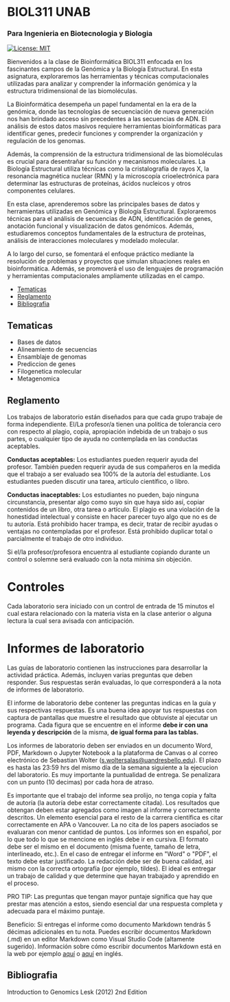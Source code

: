 # BIOL311 UNAB

### Para Ingenieria en Biotecnologia y Biologia

[![License: MIT](https://img.shields.io/badge/License-MIT-yellow.svg)](https://opensource.org/licenses/MIT)

Bienvenidos a la clase de Bioinformática BIOL311 enfocada en los fascinantes campos de la Genómica y la Biología Estructural. En esta asignatura, exploraremos las herramientas y técnicas computacionales utilizadas para analizar y comprender la información genómica y la estructura tridimensional de las biomoléculas.

La Bioinformática desempeña un papel fundamental en la era de la genómica, donde las tecnologías de secuenciación de nueva generación nos han brindado acceso sin precedentes a las secuencias de ADN. El análisis de estos datos masivos requiere herramientas bioinformáticas para identificar genes, predecir funciones y comprender la organización y regulación de los genomas.

Además, la comprensión de la estructura tridimensional de las biomoléculas es crucial para desentrañar su función y mecanismos moleculares. La Biología Estructural utiliza técnicas como la cristalografía de rayos X, la resonancia magnética nuclear (RMN) y la microscopía crioelectrónica para determinar las estructuras de proteínas, ácidos nucleicos y otros componentes celulares.

En esta clase, aprenderemos sobre las principales bases de datos y herramientas utilizadas en Genómica y Biología Estructural. Exploraremos técnicas para el análisis de secuencias de ADN, identificación de genes, anotación funcional y visualización de datos genómicos. Además, estudiaremos conceptos fundamentales de la estructura de proteínas, análisis de interacciones moleculares y modelado molecular.

A lo largo del curso, se fomentará el enfoque práctico mediante la resolución de problemas y proyectos que simulan situaciones reales en bioinformática. Además, se promoverá el uso de lenguajes de programación y herramientas computacionales ampliamente utilizadas en el campo.

- [Tematicas](#tematicas)
- [Reglamento](#reglamento)
- [Bibliografia](#bibliografia)

## Tematicas

- Bases de datos
- Alineamiento de secuencias
- Ensamblaje de genomas
- Prediccion de genes
- Filogenetica molecular
- Metagenomica

## Reglamento

Los trabajos de laboratorio están diseñados para que cada grupo trabaje de forma independiente. El/La profesor/a tienen una politica de tolerancia cero con respecto al plagio, copia, apropiación indebida de un trabajo o sus partes, o cualquier tipo de ayuda no contemplada en las conductas aceptables.

**Conductas aceptables:** Los estudiantes pueden requerir ayuda del profesor. También pueden requerir ayuda de sus compañeros en la medida que el trabajo a ser evaluado sea 100% de la autoría del estudiante. Los estudiantes pueden discutir una tarea, artículo científico, o libro.

**Conductas inaceptables:** Los estudiantes no pueden, bajo ninguna circunstancia, presentar algo como suyo sin que haya sido así, copiar contenidos de un libro, otra tarea o artículo. El plagio es una violación de la honestidad intelectual y consiste en hacer parecer tuyo algo que no es de tu autoría. Está prohibido hacer trampa, es decir, tratar de recibir ayudas o ventajas no contempladas por el profesor. Está prohibido duplicar total o parcialmente el trabajo de otro individuo.

Si el/la profesor/profesora encuentra al estudiante copiando durante un control o solemne será evaluado con la nota mínima sin objeción.

# Controles
Cada laboratorio sera iniciado con un control de entrada de 15 minutos el cual estara relacionado con la materia vista en la clase anterior o alguna lectura la cual sera avisada con anticipación.

# Informes de laboratorio
Las guías de laboratorio contienen las instrucciones para desarrollar la actividad práctica. Además, incluyen varias preguntas que deben responder. Sus respuestas serán evaluadas, lo que corresponderá a la nota de informes de laboratorio.

El informe de laboratorio debe contener las preguntas indicas en la guía y sus respectivas respuestas. Es una buena idea apoyar tus respuestas con captura de pantallas que muestre el resultado que obtuviste al ejecutar un programa. Cada figura que se encuentre en el informe **debe ir con una leyenda y descripción** de la misma, **de igual forma para las tablas.**

Los informes de laboratorio deben ser enviados en un documento Word, PDF, Markdown o Jupyter Notebook a la plataforma de Canvas o al correo electrónico de Sebastian Wolter (s.woltersalas@uandresbello.edu). El plazo es hasta las 23:59 hrs del mismo día de la semana siguiente a la ejecucion del laboratorio. Es muy importante la puntualidad de entrega. Se penalizara con un punto (10 decimas) por cada hora de atraso.

Es importante que el trabajo del informe sea prolijo, no tenga copia y falta de autoría (la autoría debe estar correctamente citada). Los resultados que obtengan deben estar agregados como imagen al informe y correctamente descritos. Un elemento esencial para el resto de la carrera científica es citar correctamente en APA o Vancouver. La no cita de los papers asociados se evaluaran con menor cantidad de puntos. Los informes son en español, por lo que todo lo que se mencione en inglés debe ir en cursiva. El formato debe ser el mismo en el documento (misma fuente, tamaño de letra, interlineado, etc.). En el caso de entregar el informe en "Word" o "PDF", el texto debe estar justificado. La redacción debe ser de buena calidad, asi mismo con la correcta ortografía (por ejemplo, tildes). El ideal es entregar un trabajo de calidad y que determine que hayan trabajado y aprendido en el proceso.

PRO TIP: Las preguntas que tengan mayor puntaje significa que hay que prestar mas atención a estos, siendo esencial dar una respuesta completa y adecuada para el máximo puntaje.

Beneficio: Si entregas el informe como documento Markdown tendrás 5 décimas adicionales en tu nota. Puedes escribir documentos Markdown (.md) en un editor Markdown como Visual Studio Code (altamente sugerido). Información sobre cómo escribir documentos Markdown está en la web por ejemplo [aquí](http://cesarhdz.com/articulos/escribir-en-markdown#que-es-markdown) o [aquí](https://github.com/adam-p/markdown-here/wiki/Markdown-Cheatsheet) en inglés.

## Bibliografia

Introduction to Genomics Lesk (2012) 2nd Edition
